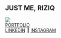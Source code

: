 ## JUST ME, RIZIQ

 ![](https://komarev.com/ghpvc/?username=riziqalbab)</br>
[PORTFOLIO](https://www.ziq.my.id/) <br/>
[LINKEDIN](https://www.linkedin.com/in/riziqalbab/) || [INSTAGRAM](https://www.instagram.com/albabriziq_/)
